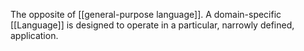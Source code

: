 The opposite of [[general-purpose language]]. A domain-specific [[Language]] is designed to operate in a particular, narrowly defined, application.
